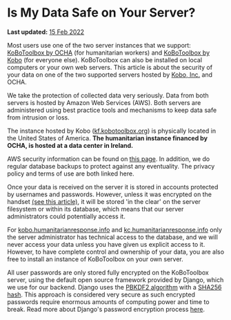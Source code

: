 # Is My Data Safe on Your Server?
**Last updated:** <a href="https://github.com/kobotoolbox/docs/blob/e89f5ef3a5fe530fda28f196c8ab88cbcf5586b3/source/is_my_data_safe.md" class="reference">15 Feb 2022</a>

Most users use one of the two server instances that we support:
[KoBoToolbox by OCHA](https://kobo.humanitarianresponse.info/accounts/login/?next=/#/)
(for humanitarian workers) and
[KoBoToolbox by Kobo](https://kf.kobotoolbox.org/accounts/login/?next=/#/) (for
everyone else). KoBoToolbox can also be installed on local computers or your own
web servers. This article is about the security of your data on one of the two
supported servers hosted by [Kobo, Inc.](https://www.kobotoolbox.org/kobo) and
OCHA.

We take the protection of collected data very seriously. Data from both servers
is hosted by Amazon Web Services (AWS). Both servers are administered using best
practice tools and mechanisms to keep data safe from intrusion or loss.

The instance hosted by Kobo ([kf.kobotoolbox.org](https://kf.kobotoolbox.org))
is physically located in the United States of America. **The humanitarian
instance financed by OCHA, is hosted at a data center in Ireland.**

AWS security information can be found on
[this page](https://aws.amazon.com/security/). In addition, we do regular
database backups to protect against any eventuality. The privacy policy and
terms of use are both linked here.

Once your data is received on the server it is stored in accounts protected by
usernames and passwords. However, unless it was encrypted on the handset
[(see this article)](encrypting_forms.md), it will be stored 'in the clear' on
the server filesystem or within its database, which means that our server
administrators could potentially access it.

For
[kobo.humanitarianresponse.info](https://kobo.humanitarianresponse.info/accounts/login/?next=/#/)
and
[kc.humanitarianresponse.info](https://kobo.humanitarianresponse.info/accounts/login/?next=/kobocat/#/)
only the server administrator has technical access to the database, and we will
never access your data unless you have given us explicit access to it. However,
to have complete control and ownership of your data, you are also free to
install an instance of KoBoToolbox on your own server.

All user passwords are only stored fully encrypted on the KoBoToolbox server,
using the default open source framework provided by Django, which we use for our
backend. Django uses the
[PBKDF2 algorithm](https://en.wikipedia.org/wiki/PBKDF2) with a
[SHA256 hash](https://en.wikipedia.org/wiki/SHA-2). This approach is considered
very secure as such encrypted passwords require enormous amounts of computing
power and time to break. Read more about Django's password encryption process
[here](https://docs.djangoproject.com/en/1.8/topics/auth/passwords/).
